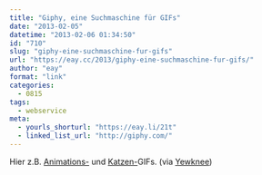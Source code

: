 ```yaml
---
title: "Giphy, eine Suchmaschine für GIFs"
date: "2013-02-05"
datetime: "2013-02-06 01:34:50"
id: "710"
slug: "giphy-eine-suchmaschine-fur-gifs"
url: "https://eay.cc/2013/giphy-eine-suchmaschine-fur-gifs/"
author: "eay"
format: "link"
categories:
  - 0815
tags:
  - webservice
meta:
  - yourls_shorturl: "https://eay.li/21t"
  - linked_list_url: "http://giphy.com/"
---
```


Hier z.B. [Animations-](http://www.giphy.com/#tags/animation) und [Katzen-](http://www.giphy.com/#tags/cats)GIFs. (via [Yewknee](http://yewknee.com/blog/search-in-a-giphy/))
